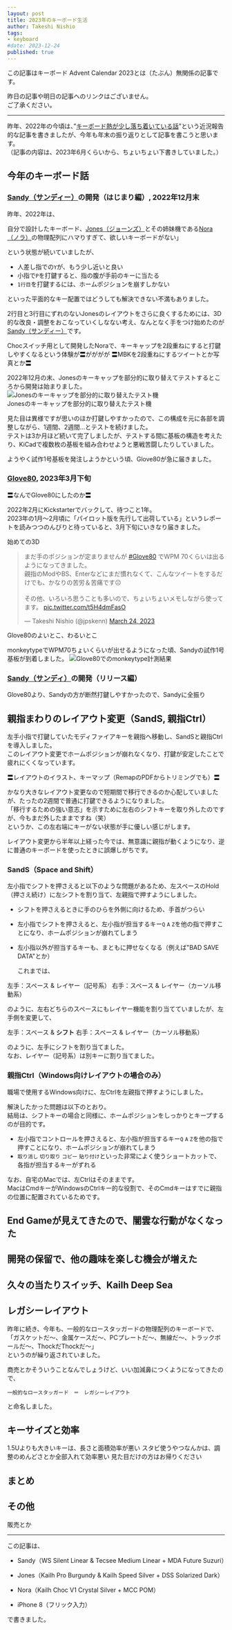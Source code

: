 ```yaml
---
layout: post
title: 2023年のキーボード生活
author: Takeshi Nishio
tags:
- keyboard
#date: 2023-12-24
published: true
---
```


この記事はキーボード Advent Calendar 2023とは（たぶん）無関係の記事です。

昨日の記事や明日の記事へのリンクはございません。  
ご了承ください。

---

昨年、2022年の今頃は、”[キーボード熱が少し落ち着いている話](https://jpskenn.github.io/blog/2022/12/29/calm-passion-for-keyboard)”という近況報告的な記事を書きましたが、今年も年末の振り返りとして記事を書こうと思います。  
（記事の内容は、2023年6月くらいから、ちょいちょい下書きしていました。）

## 今年のキーボード話

### [Sandy（サンディー）](https://github.com/jpskenn/sandy)の開発（はじまり編）, 2022年12月末

昨年、2022年は、

自分で設計したキーボード、[Jones（ジョーンズ）](https://github.com/jpskenn/jones)とその姉妹機である[Nora（ノラ）](https://github.com/jpskenn/nora/)の物理配列にハマりすぎて、欲しいキーボードがない」

という状態が続いていましたが、

- 人差し指での`Y`が、もう少し近いと良い
- 小指で`P`を打鍵すると、指の腹が手前のキーに当たる
- `1行目`を打鍵するには、ホームポジションを崩すしかない

といった平面的なキー配置ではどうしても解決できない不満もありました。

2行目と3行目にずれのないJonesのレイアウトをさらに良くするためには、3D的な改良・調整をおこなっていくしなない考え、なんとなく手をつけ始めたのが[Sandy（サンディー）](https://github.com/jpskenn/sandy)です。

Chocスイッチ用として開発したNoraで、キーキャップを2段重ねにすると打鍵しやすくなるという体験が〓がががが
〓MBKを2段重ねにするツイートとか写真とか〓

2022年12月の末、Jonesのキーキャップを部分的に取り替えてテストするところから開発は始まりました。
![Jonesのキーキャップを部分的に取り替えたテスト機](/assets/2023-12-24/IMG_4862.jpeg)  
Jonesのキーキャップを部分的に取り替えたテスト機

見た目は異様ですが思いのほか打鍵しやすかったので、この構成を元に各部を調整しながら、1週間、2週間…とテストを続けました。  
テストは3か月ほど続いて完了しましたが、テストする間に基板の構造を考えたり、KiCadで複数枚の基板を組み合わせようと悪戦苦闘したりしていました。

ようやく試作1号基板を発注しようかという頃、Glove80が急に届きました。

### [Glove80](https://www.moergo.com), 2023年3月下旬

〓なんでGlove80にしたのか〓

2022年2月にKickstarterでバックして、待つこと1年。  
2023年の1月～2月頃に「パイロット版を先行して出荷している」というレポートを読みつつのんびりと待っていると、3月下旬にいきなり届きました。

始めての3D
<blockquote class="twitter-tweet"><p lang="ja" dir="ltr">まだ手のポジションが定まりませんが <a href="https://twitter.com/hashtag/Glove80?src=hash&amp;ref_src=twsrc%5Etfw">#Glove80</a> でWPM 70くらいは出るようになってきました。<br>親指のModやBS、Enterなどにまだ慣れなくて、こんなツイートをするだけでも、かなりの苦労＆苦痛です☹️<br><br>その他、いろいろ思うことも多いので、ちょいちょいメモしながら使ってます。 <a href="https://t.co/t5H4dmFasO">pic.twitter.com/t5H4dmFasO</a></p>&mdash; Takeshi Nishio (@jpskenn) <a href="https://twitter.com/jpskenn/status/1639393715881123840?ref_src=twsrc%5Etfw">March 24, 2023</a></blockquote> <script async src="https://platform.twitter.com/widgets.js" charset="utf-8"></script>

Glove80のよいとこ、わるいとこ

monkeytypeでWPM70ちょいくらいが出せるようになった頃、Sandyの試作1号基板が到着しました。
![Glove80でのmonkeytype計測結果](/assets/2023-12-24/IMG_5022.jpeg)

### [Sandy（サンディ）](https://github.com/jpskenn/Sandy)の開発（リリース編）

Glove80より、Sandyの方が断然打鍵しやすかったので、Sandyに全振り

## 親指まわりのレイアウト変更（SandS, 親指Ctrl）

左手小指で打鍵していたモディファイアキーを親指へ移動し、SandSと親指Ctrlを導入しました。  
このレイアウト変更でホームポジションが崩れなくなり、打鍵が安定したことで疲れにくくなっています。

〓レイアウトのイラスト、キーマップ（RemapのPDFからトリミングでも）〓

かなり大きなレイアウト変更なので短期間で移行できるのか心配していましたが、たったの2週間で普通に打鍵できるようになりました。  
「移行するための強い意志」を示すために左右のシフトキーを取り外したのですが、今もまだ外したままですね（笑）  
というか、この左右端にキーがない状態が手に優しい感じがします。

レイアウト変更から半年以上経った今では、無意識に親指が動くようになり、逆に普通のキーボードを使ったときに誤爆しがちです。

### SandS（Space and Shift）

左小指でシフトを押さえると以下のような問題があるため、左スペースのHold（押さえ続け）に左シフトを割り当て、左親指で押すようにしました。  

- シフトを押さえるときに手のひらを外側に向けるため、手首がつらい
- 左小指でシフトを押さえると、左小指が担当するキー`Q` `A` `Z`を他の指で押すことになり、ホームポジションが崩れてしまう
- 左小指以外が担当するキーも、まともに押せなくなる（例えば"BAD SAVE DATA"とか）

    これまでは、

左手：スペース & レイヤー（記号系）
右手：スペース & レイヤー（カーソル移動系）

のように、左右どちらのスペースにもレイヤー機能を割り当てていましたが、左手側を変更して、

左手：スペース & **シフト**
右手：スペース & レイヤー（カーソル移動系）

のように、左手にシフトを割り当てました。  
なお、レイヤー（記号系）は別キーに割り当てました。

### 親指Ctrl（Windows向けレイアウトの場合のみ）

職場で使用するWindows向けに、左Ctrlを左親指で押すようにしました。

解決したかった問題は以下のとおり。  
結局は、シフトキーの場合と同様に、ホームポジションをしっかりとキープするのが目的です。

- 左小指でコントロールを押さえると、左小指が担当するキー`Q` `A` `Z`を他の指で押すことになり、ホームポジションが崩れてしまう
- `取り消し` `切り取り` `コピー` `貼り付け`といった非常によく使うショートカットで、各指が担当するキーがずれる

なお、自宅のMacでは、左Ctrlはそのままです。  
MacはCmdキーがWindowsのCtrlキー的な役割で、そのCmdキーはすでに親指の位置に配置されているためです。

## End Gameが見えてきたので、闇雲な行動がなくなった

## 開発の保留で、他の趣味を楽しむ機会が増えた

## 久々の当たりスイッチ、Kailh Deep Sea

## レガシーレイアウト

昨年に続き、今年も、一般的なロースタッガードの物理配列のキーボードで、  
「ガスケットだ〜、金属ケースだ〜、PCプレートだ〜、無線だ〜、トラックボールだ〜、ThockだThockだ〜」  
というのが繰り返されていました。

商売とかそういうことなんでしょうけど、いい加減鼻につくようになってきたので、

```text
一般的なロースタッガード　＝　レガシーレイアウト
```

と命名しました。

## キーサイズと効率

1.5Uよりも大きいキーは、長さと面積効率が悪い
スタビ使うやつなんかは、調整のめんどさとか全部入れて効率悪い
見た目だけの方はお帰りください

## まとめ

## その他

販売とか

---
この記事は、

- Sandy（WS Silent Linear & Tecsee Medium Linear + MDA Future Suzuri）

- Jones（Kailh Pro Burgundy & Kailh Speed Silver + DSS Solarized Dark）
- Nora（Kailh Choc V1 Crystal Silver + MCC POM）
- iPhone 8（フリック入力）

で書きました。
